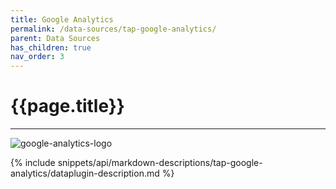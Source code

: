 ```yaml
---
title: Google Analytics
permalink: /data-sources/tap-google-analytics/
parent: Data Sources
has_children: true
nav_order: 3
---
```


# {{page.title}}

---

![google-analytics-logo]({{site.baseurl}}/assets/data_source_images/tap-google-analytics.svg)

{% include snippets/api/markdown-descriptions/tap-google-analytics/dataplugin-description.md %}
